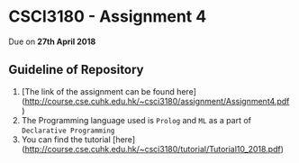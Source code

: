 # CSCI3180 - Assignment 4 
 Due on **27th April 2018**

## Guideline of Repository
1. [The link of the assignment can be found here] (http://course.cse.cuhk.edu.hk/~csci3180/assignment/Assignment4.pdf)
2. The Programming language used is `Prolog` and `ML` as a part of `Declarative Programming`
3. You can find the tutorial [here] (http://course.cse.cuhk.edu.hk/~csci3180/tutorial/Tutorial10_2018.pdf)


